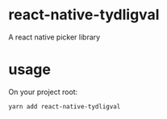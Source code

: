 # react-native-tydligval

A react native picker library

# usage

On your project root:

`yarn add react-native-tydligval`
